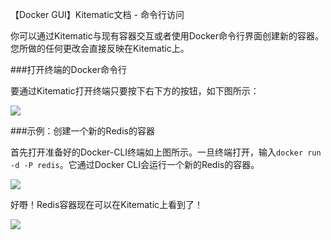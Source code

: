 【Docker GUI】Kitematic文档 - 命令行访问


你可以通过Kitematic与现有容器交互或者使用Docker命令行界面创建新的容器。您所做的任何更改会直接反映在Kitematic上。

###打开终端的Docker命令行

要通过Kitematic打开终端只要按下右下方的按钮，如下图所示：

![](https://cloud.githubusercontent.com/assets/251292/6427830/755f1f0c-bf5a-11e4-8533-a2bfe9ac22e3.png)

###示例：创建一个新的Redis的容器

首先打开准备好的Docker-CLI终端如上图所示。一旦终端打开，输入`docker run -d -P redis`。它通过Docker CLI会运行一个新的Redis的容器。

![](https://cloud.githubusercontent.com/assets/251292/6427834/a056d3bc-bf5a-11e4-9700-1ce98ab5e044.png)

好嘢！Redis容器现在可以在Kitematic上看到了！

![](https://cloud.githubusercontent.com/assets/251292/6427849/edc361ce-bf5a-11e4-94ba-17bc1ba3193c.png)